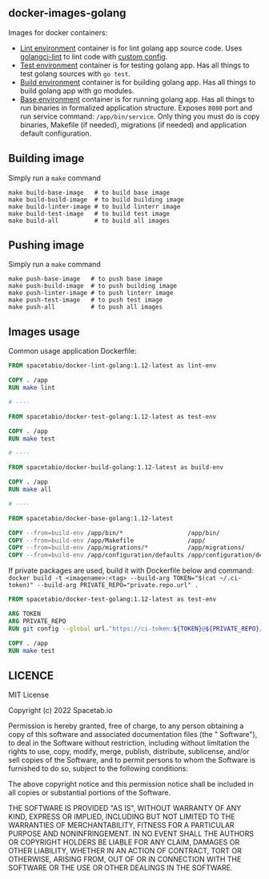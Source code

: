 docker-images-golang
-------------------

Images for docker containers:

* [Lint environment](linter) container is for lint golang app source code.
  Uses [golangci-lint](https://github.com/golangci/golangci-lint) to lint code
  with [custom config](https://github.com/spacetab-io/linter-go).
* [Test environment](test) container is for testing golang app. Has all things to test golang sources with `go test`. 
* [Build environment](build) container is for building golang app. Has all things to build golang app with go modules. 
* [Base environment](base) container is for running golang app. Has all things to run binaries in formalized application 
structure. Exposes `8080` port and run service command: `/app/bin/service`. Only thing you must do is copy binaries, 
Makefile (if needed), migrations (if needed) and application default configuration.

## Building image

Simply run a `make` command
    
    make build-base-image   # to build base image
    make build-build-image  # to build building image
    make build-linter-image # to build linterr image
    make build-test-image   # to build test image
    make build-all          # to build all images

## Pushing image

Simply run a `make` command
    
    make push-base-image   # to push base image
    make push-build-image  # to push building image
    make push-linter-image # to push linterr image
    make push-test-image   # to push test image
    make push-all          # to push all images

## Images usage

Common usage application Dockerfile:

```dockerfile
FROM spacetabio/docker-lint-golang:1.12-latest as lint-env

COPY . /app
RUN make lint

# ----

FROM spacetabio/docker-test-golang:1.12-latest as test-env

COPY . /app
RUN make test

# ----

FROM spacetabio/docker-build-golang:1.12-latest as build-env

COPY . /app
RUN make all

# ----

FROM spacetabio/docker-base-golang:1.12-latest

COPY --from=build-env /app/bin/*                  /app/bin/
COPY --from=build-env /app/Makefile               /app/
COPY --from=build-env /app/migrations/*           /app/migrations/
COPY --from=build-env /app/configuration/defaults /app/configuration/defaults
```

If private packages are used, build it with Dockerfile below and command: 
`docker build -t <imagename>:<tag> --build-arg TOKEN="$(cat ~/.ci-token)" --build-arg PRIVATE_REPO="private.repo.url" .`

```dockerfile
FROM spacetabio/docker-test-golang:1.12-latest as test-env

ARG TOKEN
ARG PRIVATE_REPO
RUN git config --global url."https://ci-token:${TOKEN}@${PRIVATE_REPO}/".insteadOf 'https://${PRIVATE_REPO}/'

COPY . /app
RUN make test
```

## LICENCE

MIT License

Copyright (c) 2022 Spacetab.io

Permission is hereby granted, free of charge, to any person obtaining a copy of this software and associated documentation files (the "
Software"), to deal in the Software without restriction, including without limitation the rights to use, copy, modify, merge, publish,
distribute, sublicense, and/or sell copies of the Software, and to permit persons to whom the Software is furnished to do so, subject to the
following conditions:

The above copyright notice and this permission notice shall be included in all
copies or substantial portions of the Software.

THE SOFTWARE IS PROVIDED "AS IS", WITHOUT WARRANTY OF ANY KIND, EXPRESS OR
IMPLIED, INCLUDING BUT NOT LIMITED TO THE WARRANTIES OF MERCHANTABILITY,
FITNESS FOR A PARTICULAR PURPOSE AND NONINFRINGEMENT. IN NO EVENT SHALL THE
AUTHORS OR COPYRIGHT HOLDERS BE LIABLE FOR ANY CLAIM, DAMAGES OR OTHER
LIABILITY, WHETHER IN AN ACTION OF CONTRACT, TORT OR OTHERWISE, ARISING FROM,
OUT OF OR IN CONNECTION WITH THE SOFTWARE OR THE USE OR OTHER DEALINGS IN THE
SOFTWARE.
